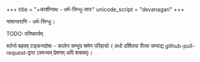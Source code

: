 +++
title = "+काशीनाथः - धर्म-सिन्धु-सारः"
unicode_script = "devanagari"
+++

नामान्तराणि - धर्म-सिन्धुः। 

TODO: परिष्कार्यम्

वर्तन्ते बहवष् टङ्कनदोषाः - कालेन सम्भूय श्रमेण परिहार्याः ( अधो दर्शितया रीत्या सम्पाद्य github-pull-request-द्वारा ऽस्मभ्यम् प्रेषणम् अपि शक्यम्)।